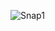 ![Snap1](https://user-images.githubusercontent.com/76899120/123509360-9f3bd580-d692-11eb-8403-3c53db574c68.PNG)
